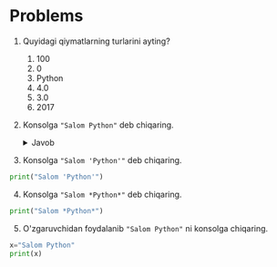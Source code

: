 # Problems

1. Quyidagi qiymatlarning turlarini ayting?

   1. 100
   2. 0
   3. Python
   4. 4.0
   5. 3.0
   6. 2017

2. Konsolga `"Salom Python"` deb chiqaring.
   
   <details> <summary>Javob</summary>
   
   ```python
   print("Salom Python")
   ```
   </details> 
 
3. Konsolga `"Salom 'Python'"` deb chiqaring.
```python
print("Salom 'Python'")
```
4. Konsolga `"Salom *Python*"` deb chiqaring.
```python
print("Salom *Python*")
```
5. O'zgaruvchidan foydalanib `"Salom Python"` ni konsolga chiqaring.
```python
x="Salom Python"
print(x)
```
